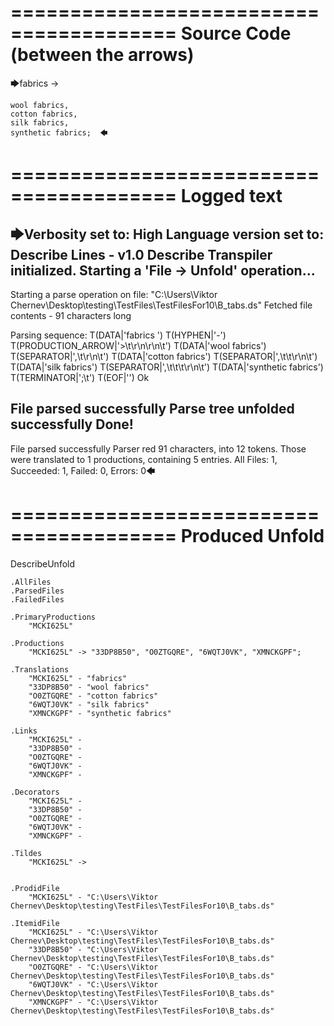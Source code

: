 ========================================
Source Code (between the arrows)
========================================

🡆fabrics ->	

	wool fabrics,	
	cotton fabrics,		
	silk fabrics,			
	synthetic fabrics;	🡄

========================================
Logged text
========================================

🡆Verbosity set to: High
Language version set to: Describe Lines - v1.0
Describe Transpiler initialized.
Starting a 'File -> Unfold' operation...
------------------------
Starting a parse operation on file: "C:\Users\Viktor Chernev\Desktop\testing\TestFiles\TestFilesFor10\B_tabs.ds"
Fetched file contents - 91 characters long

Parsing sequence: T(DATA|'fabrics ') T(HYPHEN|'-') T(PRODUCTION_ARROW|'>\t\r\n\r\n\t') T(DATA|'wool fabrics') T(SEPARATOR|',\t\r\n\t') T(DATA|'cotton fabrics') T(SEPARATOR|',\t\t\r\n\t') T(DATA|'silk fabrics') T(SEPARATOR|',\t\t\t\r\n\t') T(DATA|'synthetic fabrics') T(TERMINATOR|';\t') T(EOF|'<EOF>') Ok

File parsed successfully
Parse tree unfolded successfully
Done!
------------------------
File parsed successfully
Parser red 91 characters, into 12 tokens.
Those were translated to 1 productions, containing 5 entries.
All Files: 1, Succeeded: 1, Failed: 0, Errors: 0🡄

========================================
Produced Unfold
========================================

DescribeUnfold

    .AllFiles
    .ParsedFiles
    .FailedFiles

    .PrimaryProductions
        "MCKI625L" 

    .Productions
        "MCKI625L" -> "33DP8B50", "O0ZTGQRE", "6WQTJ0VK", "XMNCKGPF";

    .Translations
        "MCKI625L" - "fabrics"
        "33DP8B50" - "wool fabrics"
        "O0ZTGQRE" - "cotton fabrics"
        "6WQTJ0VK" - "silk fabrics"
        "XMNCKGPF" - "synthetic fabrics"

    .Links
        "MCKI625L" - 
        "33DP8B50" - 
        "O0ZTGQRE" - 
        "6WQTJ0VK" - 
        "XMNCKGPF" - 

    .Decorators
        "MCKI625L" - 
        "33DP8B50" - 
        "O0ZTGQRE" - 
        "6WQTJ0VK" - 
        "XMNCKGPF" - 

    .Tildes
        "MCKI625L" -> 


    .ProdidFile
        "MCKI625L" - "C:\Users\Viktor Chernev\Desktop\testing\TestFiles\TestFilesFor10\B_tabs.ds"

    .ItemidFile
        "MCKI625L" - "C:\Users\Viktor Chernev\Desktop\testing\TestFiles\TestFilesFor10\B_tabs.ds"
        "33DP8B50" - "C:\Users\Viktor Chernev\Desktop\testing\TestFiles\TestFilesFor10\B_tabs.ds"
        "O0ZTGQRE" - "C:\Users\Viktor Chernev\Desktop\testing\TestFiles\TestFilesFor10\B_tabs.ds"
        "6WQTJ0VK" - "C:\Users\Viktor Chernev\Desktop\testing\TestFiles\TestFilesFor10\B_tabs.ds"
        "XMNCKGPF" - "C:\Users\Viktor Chernev\Desktop\testing\TestFiles\TestFilesFor10\B_tabs.ds"

